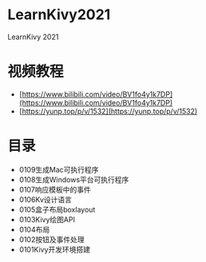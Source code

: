 # LearnKivy2021
LearnKivy 2021

# 视频教程  

* [https://www.bilibili.com/video/BV1fo4y1k7DP](https://www.bilibili.com/video/BV1fo4y1k7DP)
* [https://yunp.top/p/v/1532](https://yunp.top/p/v/1532)

# 目录 

* 0109生成Mac可执行程序
* 0108生成Windows平台可执行程序
* 0107响应模板中的事件
* 0106Kv设计语言
* 0105盒子布局boxlayout
* 0103Kivy绘图API
* 0104布局
* 0102按钮及事件处理
* 0101Kivy开发环境搭建